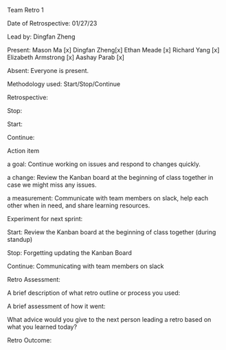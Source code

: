 Team Retro 1

Date of Retrospective: 01/27/23

Lead by: Dingfan Zheng

Present: Mason Ma [x] Dingfan Zheng[x] Ethan Meade [x] Richard Yang [x] Elizabeth Armstrong [x] Aashay Parab [x]

Absent: Everyone is present.

Methodology used: Start/Stop/Continue

Retrospective:

Stop:


Start:


Continue:


Action item

a goal: Continue working on issues and respond to changes quickly.

a change: Review the Kanban board at the beginning of class together in case we might miss any issues.

a measurement: Communicate with team members on slack, help each other when in need, and share learning resources.

Experiment for next sprint:

Start: Review the Kanban board at the beginning of class together (during standup)

Stop: Forgetting updating the Kanban Board

Continue: Communicating with team members on slack

Retro Assessment:

A brief description of what retro outline or process you used:

A brief assessment of how it went:

What advice would you give to the next person leading a retro based on what you learned today?

Retro Outcome:


